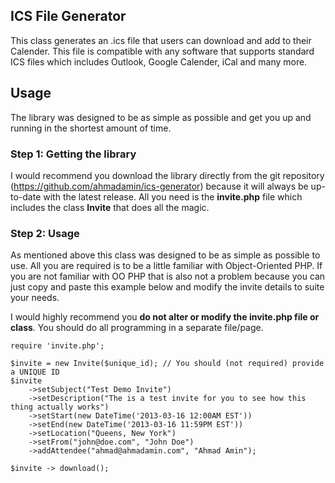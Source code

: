 
## ICS File Generator

This class generates an .ics file that users can download and add to their Calender. This file is compatible with any software that supports
standard ICS files which includes Outlook, Google Calender, iCal and many more.

## Usage

The library was designed to be as simple as possible and get you up and running in the shortest amount of time.

### Step 1: Getting the library

I would recommend you download the library directly from the git repository (https://github.com/ahmadamin/ics-generator) because it will always 
be up-to-date with the latest release. All you need is the **invite.php** file which includes the class **Invite** that does all the magic.

### Step 2: Usage
As mentioned above this class was designed to be as simple as possible to use. All you are required is to be a little familiar with Object-Oriented
PHP. If you are not familiar with OO PHP that is also not a problem because you can just copy and paste this example below and modify the invite details
to suite your needs.

I would highly recommend you **do not alter or modify the invite.php file or class**. You should do all programming in a separate file/page.

    require 'invite.php';

    $invite = new Invite($unique_id); // You should (not required) provide a UNIQUE ID
    $invite 
	    ->setSubject("Test Demo Invite")
	    ->setDescription("The is a test invite for you to see how this thing actually works") 
	    ->setStart(new DateTime('2013-03-16 12:00AM EST'))
	    ->setEnd(new DateTime('2013-03-16 11:59PM EST'))
	    ->setLocation("Queens, New York")
	    ->setFrom("john@doe.com", "John Doe")
	    ->addAttendee("ahmad@ahmadamin.com", "Ahmad Amin");

    $invite -> download();